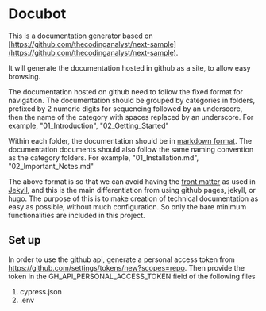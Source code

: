 # Docubot <Work In Progress>

This is a documentation generator based on [https://github.com/thecodinganalyst/next-sample](https://github.com/thecodinganalyst/next-sample).

It will generate the documentation hosted in github as a site, to allow easy browsing.

The documentation hosted on github need to follow the fixed format for navigation. 
The documentation should be grouped by categories in folders, prefixed by 2 numeric digits for sequencing followed by an underscore, then the name of the category with spaces replaced by an underscore.
For example, "01_Introduction", "02_Getting_Started"

Within each folder, the documentation should be in [markdown format](https://guides.github.com/features/mastering-markdown/). 
The documentation documents should also follow the same naming convention as the category folders.
For example, "01_Installation.md", "02_Important_Notes.md"

The above format is so that we can avoid having the [front matter](https://jekyllrb.com/docs/front-matter/) as used in [Jekyll](https://jekyllrb.com/), and this is the main differentiation from using github pages, jekyll, or hugo. 
The purpose of this is to make creation of technical documentation as easy as possible, without much configuration. So only the bare minimum functionalities are included in this project.

## Set up

In order to use the github api, generate a personal access token from https://github.com/settings/tokens/new?scopes=repo.
Then provide the token in the GH_API_PERSONAL_ACCESS_TOKEN field of the following files
1. cypress.json
2. .env